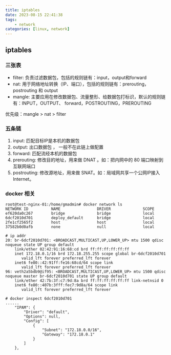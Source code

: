 ```yaml
---
title: iptables
date: 2023-08-15 22:41:38
tags:
    - network
categories: [linux, network]
---
```

## iptables 
### 三张表

- filter: 负责过滤数据包，包括的规则链有：input，output和forward
- nat: 用于网络地址转换（IP、端口），包括的规则链有：prerouting，postrouting 和 output
- mangle: 主要应用在修改数据包、流量整形、给数据包打标识，默认的规则链有：INPUT，OUTPUT、 forward，POSTROUTING，PREROUTING

优先级：mangle > nat > filter

### 五条链
1. input: 匹配目标IP是本机的数据包
2. output: 出口数据包 ， 一般不在此链上做配置
3. forward: 匹配流经本机的数据包
4. prerouting: 修改目的地址，用来做 DNAT 。如：把内网中的 80 端口映射到互联网端口
5. postrouting: 修改源地址，用来做 SNAT。如：局域网共享一个公网IP接入Internet。


### docker 相关
```
root@test-nginx-01:/home/gmadmin# docker network ls
NETWORK ID          NAME                DRIVER              SCOPE
ef620da0c267        bridge              bridge              local
6dcf2010d701        deploy_default      bridge              local
2fe1cf2565f2        host                host                local
37582b0d0afb        none                null                local
```
```
# ip addr
20: br-6dcf2010d701: <BROADCAST,MULTICAST,UP,LOWER_UP> mtu 1500 qdisc noqueue state UP group default
    link/ether 02:42:91:16:68:cd brd ff:ff:ff:ff:ff:ff
    inet 172.18.0.1/16 brd 172.18.255.255 scope global br-6dcf2010d701
       valid_lft forever preferred_lft forever
    inet6 fe80::42:91ff:fe16:68cd/64 scope link
       valid_lft forever preferred_lft forever
96: veth2a5bdb9@if95: <BROADCAST,MULTICAST,UP,LOWER_UP> mtu 1500 qdisc noqueue master br-6dcf2010d701 state UP group default
    link/ether 42:7b:3f:c7:9d:8a brd ff:ff:ff:ff:ff:ff link-netnsid 0
    inet6 fe80::407b:3fff:fec7:9d8a/64 scope link
       valid_lft forever preferred_lft forever
```

```
# docker inspect 6dcf2010d701
......
    "IPAM": {
        "Driver": "default",
        "Options": null,
        "Config": [
            {
                "Subnet": "172.18.0.0/16",
                "Gateway": "172.18.0.1"
            }
        ]
    },
```